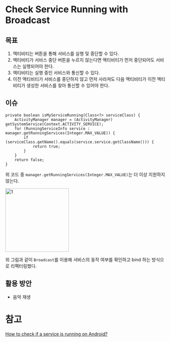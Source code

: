 # Check Service Running with Broadcast

## 목표

1. 액티비티는 버튼을 통해 서비스를 실행 및 중단할 수 있다.
2. 액티비티가 서비스 중단 버튼을 누르지 않는다면 액티비티가 먼저 중단되어도 서비스는 실행되어야 한다.
3. 액티비티는 실행 중인 서비스와 통신할 수 있다.
4. 이전 액티비티가 서비스를 중단하지 않고 먼저 사라져도 다음 액티비티가 이전 액티비티가 생성한 서비스를 찾아 통신할 수 있어야 한다.

## 이슈

```
private boolean isMyServiceRunning(Class<?> serviceClass) {
    ActivityManager manager = (ActivityManager) getSystemService(Context.ACTIVITY_SERVICE);
    for (RunningServiceInfo service : manager.getRunningServices(Integer.MAX_VALUE)) {
        if (serviceClass.getName().equals(service.service.getClassName())) {
            return true;
        }
    }
    return false;
}
```

위 코드 중 `manager.getRunningServices(Integer.MAX_VALUE)`는 더 이상 지원하지 않는다.

<img width="199" alt="1" src="https://github.com/49EHyeon42/Notification-Example-Android/assets/78364654/54cddd2f-a349-403d-88de-6240d56f5f6d">

위 그림과 같이 `Broadcast`를 이용해 서비스의 동작 여부를 확인하고 bind 하는 방식으로 리팩터링했다.

## 활용 방안

- 음악 재생

# 참고

[How to check if a service is running on Android?](https://stackoverflow.com/questions/600207/how-to-check-if-a-service-is-running-on-android)